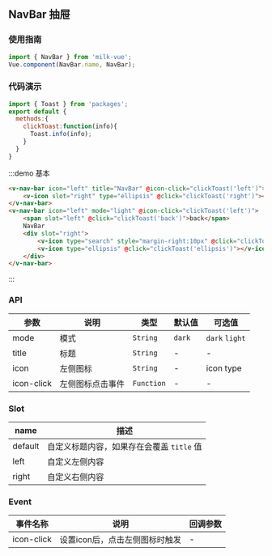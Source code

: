 <script>
import { Toast } from 'packages';
export default {
  methods:{
    clickToast:function(info){
      Toast.info(info);
    }
  }
}
</script>

## NavBar 抽屉

### 使用指南

```javascript
import { NavBar } from 'milk-vue';
Vue.component(NavBar.name, NavBar);
```

### 代码演示

```javascript
import { Toast } from 'packages';
export default {
  methods:{
    clickToast:function(info){
      Toast.info(info);
    }
  }
}
```

:::demo 基本
```html
<v-nav-bar icon="left" title="NavBar" @icon-click="clickToast('left')">
    <v-icon slot="right" type="ellipsis" @click="clickToast('right')"></v-icon>
</v-nav-bar>
<v-nav-bar icon="left" mode="light" @icon-click="clickToast('left')">
    <span slot="left" @click="clickToast('back')">back</span>
    NavBar
    <div slot="right">
        <v-icon type="search" style="margin-right:10px" @click="clickToast('search')"></v-icon>
        <v-icon type="ellipsis" @click="clickToast('ellipsis')"></v-icon>
    </div>
</v-nav-bar>
```
:::

### API

| 参数 | 说明 | 类型 | 默认值 | 可选值 |
|-----------|-----------|-----------|-------------|-------------|
| mode | 模式 | `String` | `dark` | `dark` `light` |
| title | 标题 | `String` | - | - |
| icon | 左侧图标 | `String` | - | icon type |
| icon-click | 左侧图标点击事件 | `Function` | - | - |

### Slot

| name | 描述 |
|------|------|
| default | 自定义标题内容，如果存在会覆盖 `title` 值 |
| left | 自定义左侧内容 |
| right | 自定义右侧内容 |

### Event

| 事件名称 | 说明 | 回调参数 |
|-----------|-----------|-----------|
| icon-click | 设置icon后，点击左侧图标时触发 | - |
